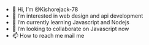 - 👋 Hi, I’m @Kishorejack-78
- 👀 I’m interested in web design and api development
- 🌱 I’m currently learning Javascript and Nodejs
- 💞️ I’m looking to collaborate on Javascript now
- 📫 How to reach me mail me

<!---
Kishorejack-78/Kishorejack-78 is a ✨ special ✨ repository because its `README.md` (this file) appears on your GitHub profile.
You can click the Preview link to take a look at your changes.
--->
